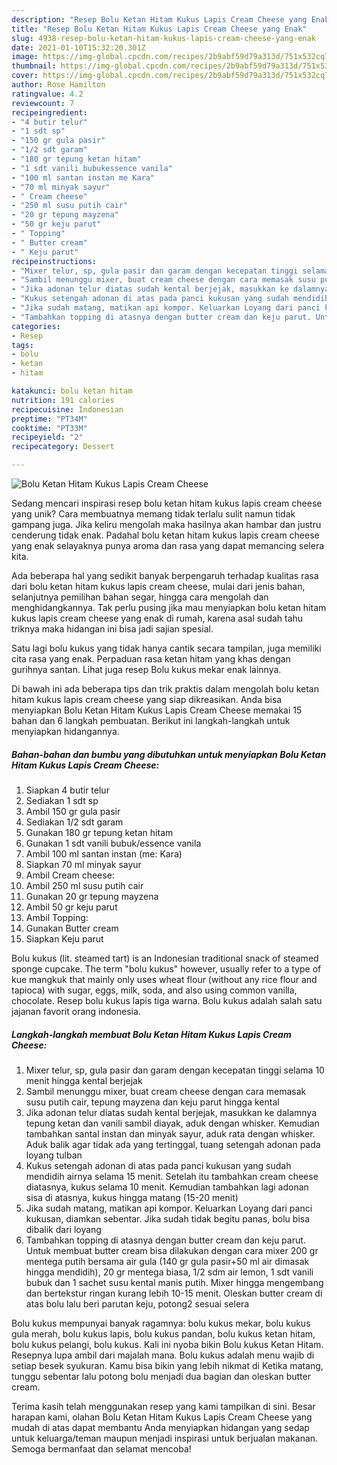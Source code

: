 ```yaml
---
description: "Resep Bolu Ketan Hitam Kukus Lapis Cream Cheese yang Enak"
title: "Resep Bolu Ketan Hitam Kukus Lapis Cream Cheese yang Enak"
slug: 4938-resep-bolu-ketan-hitam-kukus-lapis-cream-cheese-yang-enak
date: 2021-01-10T15:32:20.301Z
image: https://img-global.cpcdn.com/recipes/2b9abf59d79a313d/751x532cq70/bolu-ketan-hitam-kukus-lapis-cream-cheese-foto-resep-utama.jpg
thumbnail: https://img-global.cpcdn.com/recipes/2b9abf59d79a313d/751x532cq70/bolu-ketan-hitam-kukus-lapis-cream-cheese-foto-resep-utama.jpg
cover: https://img-global.cpcdn.com/recipes/2b9abf59d79a313d/751x532cq70/bolu-ketan-hitam-kukus-lapis-cream-cheese-foto-resep-utama.jpg
author: Rose Hamilton
ratingvalue: 4.2
reviewcount: 7
recipeingredient:
- "4 butir telur"
- "1 sdt sp"
- "150 gr gula pasir"
- "1/2 sdt garam"
- "180 gr tepung ketan hitam"
- "1 sdt vanili bubukessence vanila"
- "100 ml santan instan me Kara"
- "70 ml minyak sayur"
- " Cream cheese"
- "250 ml susu putih cair"
- "20 gr tepung mayzena"
- "50 gr keju parut"
- " Topping"
- " Butter cream"
- " Keju parut"
recipeinstructions:
- "Mixer telur, sp, gula pasir dan garam dengan kecepatan tinggi selama 10 menit hingga kental berjejak"
- "Sambil menunggu mixer, buat cream cheese dengan cara memasak susu putih cair, tepung mayzena dan keju parut hingga kental"
- "Jika adonan telur diatas sudah kental berjejak, masukkan ke dalamnya tepung ketan dan vanili sambil diayak, aduk dengan whisker. Kemudian tambahkan santal instan dan minyak sayur, aduk rata dengan whisker. Aduk balik agar tidak ada yang tertinggal, tuang setengah adonan pada loyang tulban"
- "Kukus setengah adonan di atas pada panci kukusan yang sudah mendidih airnya selama 15 menit. Setelah itu tambahkan cream cheese diatasnya, kukus selama 10 menit. Kemudian tambahkan lagi adonan sisa di atasnya, kukus hingga matang (15-20 menit)"
- "Jika sudah matang, matikan api kompor. Keluarkan Loyang dari panci kukusan, diamkan sebentar. Jika sudah tidak begitu panas, bolu bisa dibalik dari loyang"
- "Tambahkan topping di atasnya dengan butter cream dan keju parut. Untuk membuat butter cream bisa dilakukan dengan cara mixer 200 gr mentega putih bersama air gula (140 gr gula pasir+50 ml air dimasak hingga mendidih), 20 gr mentega biasa, 1/2 sdm air lemon, 1 sdt vanili bubuk dan 1 sachet susu kental manis putih. Mixer hingga mengembang dan bertekstur ringan kurang lebih 10-15 menit. Oleskan butter cream di atas bolu lalu beri parutan keju, potong2 sesuai selera"
categories:
- Resep
tags:
- bolu
- ketan
- hitam

katakunci: bolu ketan hitam 
nutrition: 191 calories
recipecuisine: Indonesian
preptime: "PT34M"
cooktime: "PT33M"
recipeyield: "2"
recipecategory: Dessert

---
```



![Bolu Ketan Hitam Kukus Lapis Cream Cheese](https://img-global.cpcdn.com/recipes/2b9abf59d79a313d/751x532cq70/bolu-ketan-hitam-kukus-lapis-cream-cheese-foto-resep-utama.jpg)

Sedang mencari inspirasi resep bolu ketan hitam kukus lapis cream cheese yang unik? Cara membuatnya memang tidak terlalu sulit namun tidak gampang juga. Jika keliru mengolah maka hasilnya akan hambar dan justru cenderung tidak enak. Padahal bolu ketan hitam kukus lapis cream cheese yang enak selayaknya punya aroma dan rasa yang dapat memancing selera kita.

Ada beberapa hal yang sedikit banyak berpengaruh terhadap kualitas rasa dari bolu ketan hitam kukus lapis cream cheese, mulai dari jenis bahan, selanjutnya pemilihan bahan segar, hingga cara mengolah dan menghidangkannya. Tak perlu pusing jika mau menyiapkan bolu ketan hitam kukus lapis cream cheese yang enak di rumah, karena asal sudah tahu triknya maka hidangan ini bisa jadi sajian spesial.

Satu lagi bolu kukus yang tidak hanya cantik secara tampilan, juga memiliki cita rasa yang enak. Perpaduan rasa ketan hitam yang khas dengan gurihnya santan. Lihat juga resep Bolu kukus mekar enak lainnya.


Di bawah ini ada beberapa tips dan trik praktis dalam mengolah bolu ketan hitam kukus lapis cream cheese yang siap dikreasikan. Anda bisa menyiapkan Bolu Ketan Hitam Kukus Lapis Cream Cheese memakai 15 bahan dan 6 langkah pembuatan. Berikut ini langkah-langkah untuk menyiapkan hidangannya.

<!--inarticleads1-->

##### Bahan-bahan dan bumbu yang dibutuhkan untuk menyiapkan Bolu Ketan Hitam Kukus Lapis Cream Cheese:

1. Siapkan 4 butir telur
1. Sediakan 1 sdt sp
1. Ambil 150 gr gula pasir
1. Sediakan 1/2 sdt garam
1. Gunakan 180 gr tepung ketan hitam
1. Gunakan 1 sdt vanili bubuk/essence vanila
1. Ambil 100 ml santan instan (me: Kara)
1. Siapkan 70 ml minyak sayur
1. Ambil  Cream cheese:
1. Ambil 250 ml susu putih cair
1. Gunakan 20 gr tepung mayzena
1. Ambil 50 gr keju parut
1. Ambil  Topping:
1. Gunakan  Butter cream
1. Siapkan  Keju parut


Bolu kukus (lit. steamed tart) is an Indonesian traditional snack of steamed sponge cupcake. The term &#34;bolu kukus&#34; however, usually refer to a type of kue mangkuk that mainly only uses wheat flour (without any rice flour and tapioca) with sugar, eggs, milk, soda, and also using common vanilla, chocolate. Resep bolu kukus lapis tiga warna. Bolu kukus adalah salah satu jajanan favorit orang indonesia. 

<!--inarticleads2-->

##### Langkah-langkah membuat Bolu Ketan Hitam Kukus Lapis Cream Cheese:

1. Mixer telur, sp, gula pasir dan garam dengan kecepatan tinggi selama 10 menit hingga kental berjejak
1. Sambil menunggu mixer, buat cream cheese dengan cara memasak susu putih cair, tepung mayzena dan keju parut hingga kental
1. Jika adonan telur diatas sudah kental berjejak, masukkan ke dalamnya tepung ketan dan vanili sambil diayak, aduk dengan whisker. Kemudian tambahkan santal instan dan minyak sayur, aduk rata dengan whisker. Aduk balik agar tidak ada yang tertinggal, tuang setengah adonan pada loyang tulban
1. Kukus setengah adonan di atas pada panci kukusan yang sudah mendidih airnya selama 15 menit. Setelah itu tambahkan cream cheese diatasnya, kukus selama 10 menit. Kemudian tambahkan lagi adonan sisa di atasnya, kukus hingga matang (15-20 menit)
1. Jika sudah matang, matikan api kompor. Keluarkan Loyang dari panci kukusan, diamkan sebentar. Jika sudah tidak begitu panas, bolu bisa dibalik dari loyang
1. Tambahkan topping di atasnya dengan butter cream dan keju parut. Untuk membuat butter cream bisa dilakukan dengan cara mixer 200 gr mentega putih bersama air gula (140 gr gula pasir+50 ml air dimasak hingga mendidih), 20 gr mentega biasa, 1/2 sdm air lemon, 1 sdt vanili bubuk dan 1 sachet susu kental manis putih. Mixer hingga mengembang dan bertekstur ringan kurang lebih 10-15 menit. Oleskan butter cream di atas bolu lalu beri parutan keju, potong2 sesuai selera


Bolu kukus mempunyai banyak ragamnya: bolu kukus mekar, bolu kukus gula merah, bolu kukus lapis, bolu kukus pandan, bolu kukus ketan hitam, bolu kukus pelangi, bolu kukus. Kali ini nyoba bikin Bolu kukus Ketan Hitam. Resepnya lupa ambil dari majalah mana. Bolu kukus adalah menu wajib di setiap besek syukuran. Kamu bisa bikin yang lebih nikmat di Ketika matang, tunggu sebentar lalu potong bolu menjadi dua bagian dan oleskan butter cream. 

Terima kasih telah menggunakan resep yang kami tampilkan di sini. Besar harapan kami, olahan Bolu Ketan Hitam Kukus Lapis Cream Cheese yang mudah di atas dapat membantu Anda menyiapkan hidangan yang sedap untuk keluarga/teman maupun menjadi inspirasi untuk berjualan makanan. Semoga bermanfaat dan selamat mencoba!
